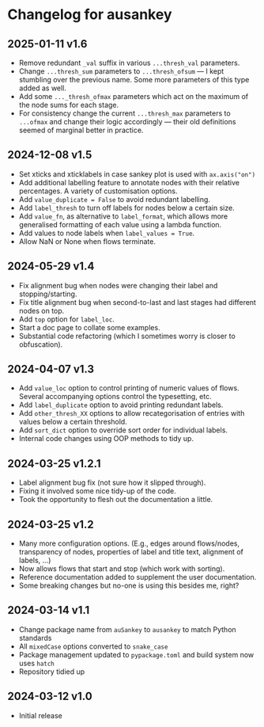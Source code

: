 # Changelog for ausankey

## 2025-01-11 v1.6

* Remove redundant `_val` suffix in various `...thresh_val` parameters.
* Change `...thresh_sum` parameters to `...thresh_ofsum` — I kept stumbling over the previous name. Some more parameters of this type added as well.
* Add some `..._thresh_ofmax` parameters which act on the maximum of the node sums for each stage.
* For consistency change the current `...thresh_max` parameters to `...ofmax` and change their logic accordingly — their old definitions seemed of marginal better in practice.


## 2024-12-08 v1.5

* Set xticks and xticklabels in case sankey plot is used with `ax.axis("on")`
* Add additional labelling feature to annotate nodes with their relative percentages. A variety of customisation options.
* Add `value_duplicate = False` to avoid redundant labelling.
* Add `label_thresh` to turn off labels for nodes below a certain size.
* Add `value_fn`, as alternative to `label_format`, which allows more generalised formatting of each value using a lambda function.
* Add values to node labels when `label_values = True`.
* Allow NaN or None when flows terminate.


## 2024-05-29 v1.4

* Fix alignment bug when nodes were changing their
  label and stopping/starting. 
* Fix title alignment bug when second-to-last and
  last stages had different nodes on top.  
* Add `top` option for `label_loc`.
* Start a doc page to collate some examples.
* Substantial code refactoring (which I sometimes
  worry is closer to obfuscation). 
 

## 2024-04-07 v1.3

* Add `value_loc` option to control printing
  of numeric values of flows. Several accompanying
  options control the typesetting, etc.
* Add `label_duplicate` option to avoid printing 
  redundant labels.
* Add `other_thresh_XX` options to allow 
  recategorisation of entries with values below a
  certain threshold.
* Add `sort_dict` option to override sort order for
  individual labels.
* Internal code changes using OOP methods to
  tidy up.


## 2024-03-25 v1.2.1

* Label alignment bug fix (not sure how it slipped through).
* Fixing it involved some nice tidy-up of the code. 
* Took the opportunity to flesh out the documentation a little.


## 2024-03-25 v1.2

* Many more configuration options. (E.g., edges around flows/nodes, transparency of nodes, properties of label and title text, alignment of labels, …)
* Now allows flows that start and stop (which work with sorting).
* Reference documentation added to supplement the user documentation.
* Some breaking changes but no-one is using this besides me, right?
 

## 2024-03-14 v1.1

* Change package name from `auSankey` to `ausankey` to match Python standards
* All `mixedCase` options converted to `snake_case`
* Package management updated to `pypackage.toml` and build system now uses `hatch`
* Repository tidied up


## 2024-03-12 v1.0

* Initial release

